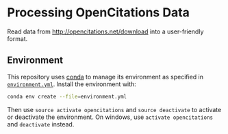 # Processing OpenCitations Data

Read data from http://opencitations.net/download into a user-friendly format.

## Environment

This repository uses [conda](http://conda.pydata.org/docs/) to manage its environment as specified in [`environment.yml`](environment.yml).
Install the environment with:

```sh
conda env create --file=environment.yml
```

Then use `source activate opencitations` and `source deactivate` to activate or deactivate the environment.
On windows, use `activate opencitations` and `deactivate` instead.
